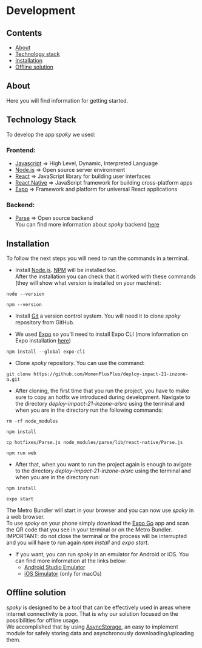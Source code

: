 
# Development

## Contents

- [About](#about)
- [Technology stack](#technologyS)
- [Installation](#installation)
- [Offline solution](#offline)

## About <a name="about"></a>
Here you will find information for getting started. 

## Technology Stack <a name="technologyS"></a>
To develop the app *spoky* we used:

### Frontend:
- [Javascript](https://developer.mozilla.org/en-US/docs/Web/JavaScript) => High Level, Dynamic, Interpreted Language
- [Node.js](https://nodejs.org/en/) => Open source server environment
- [React](https://reactjs.org/) => JavaScript library for building user interfaces
- [React Native](https://reactnative.dev/) => JavaScript framework for building cross-platform apps
- [Expo](https://expo.dev/) => Framework and platform for universal React applications

### Backend:
- [Parse](https://parseplatform.org/) => Open source backend 
</br>You can find more information about *spoky* backend [here](https://github.com/WomenPlusPlus/deploy-impact-21-inzone-a/blob/main/docs/backend/README.md)

## Installation <a name="installation"></a>
To follow the next steps you will need to run the commands in a terminal.

- Install [Node.js](https://nodejs.org/en/). [NPM](https://www.npmjs.com/) will be installed too.
</br>After the installation you can check that it worked with these commands (they will show what version is installed on your machine):
```
node --version
```
```
npm --version
```
- Install [Git](https://git-scm.com/downloads) a version control system. You will need it to clone *spoky* repository from GitHub.

- We used [Expo](https://expo.dev/) so you'll need to install Expo CLI (more information on Expo installation [here](https://docs.expo.dev/get-started/installation/))
```
npm install --global expo-cli
```
- Clone *spoky* repository. You can use the command:
```
git clone https://github.com/WomenPlusPlus/deploy-impact-21-inzone-a.git
```
- After cloning, the first time that you run the project, you have to make sure to copy an hotfix we introduced during development. Navigate to the directory *deploy-impact-21-inzone-a/src* using the terminal and when you are in the directory run the following commands:
```
rm -rf node_modules
```
```
npm install
```
```
cp hotfixes/Parse.js node_modules/parse/lib/react-native/Parse.js
```
```
npm run web
```
- After that, when you want to run the project again is enough to avigate to the directory *deploy-impact-21-inzone-a/src* using the terminal and when you are in the directory run:
```
npm install
```
```
expo start
```
The Metro Bundler will start in your browser and you can now use *spoky* in a web browser. 
</br>To use *spoky* on your phone simply download the [Expo Go](https://expo.dev/client) app and scan the QR code that you see in your terminal or on the Metro Bundler.</br> IMPORTANT: do not close the terminal or the process will be interrupted and you will have to run again *npm install* and *expo start*.

- If you want, you can run *spoky* in an emulator for Android or iOS. You can find more information at the links below:
  - [Android Studio Emulator](https://docs.expo.dev/workflow/android-studio-emulator/)
  - [iOS Simulator](https://docs.expo.dev/workflow/ios-simulator/) (only for macOs)

## Offline solution <a name="offline"></a>
*spoky* is designed to be a tool that can be effectively used in areas where internet connectivity is poor. That is why our solution focused on the possibilities for offline usage. 
</br>We accomplished that by using [AsyncStorage](https://react-native-async-storage.github.io/async-storage/docs/install), an easy to implement module for safely storing data and asynchronously downloading/uploading them.



 


 
